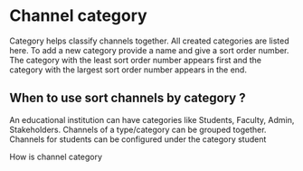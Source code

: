 # Channel category

Category helps classify channels together. All created categories are listed here. To add a new category provide a name and give a sort order number. 
The category with the least sort order number appears first and the category with the largest sort order number appears in the end.

## When to use sort channels by category ?
An educational institution can have categories like Students, Faculty, Admin, Stakeholders. Channels of a type/category can be grouped together. Channels for students can be configured under the category student 

How is channel category 
<!--stackedit_data:
eyJoaXN0b3J5IjpbLTkzMjU3NTYyOCwyMDQwMTM2OTI0XX0=
-->